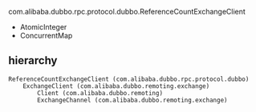 com.alibaba.dubbo.rpc.protocol.dubbo.ReferenceCountExchangeClient

* AtomicInteger
* ConcurrentMap

## hierarchy
```
ReferenceCountExchangeClient (com.alibaba.dubbo.rpc.protocol.dubbo)
    ExchangeClient (com.alibaba.dubbo.remoting.exchange)
        Client (com.alibaba.dubbo.remoting)
        ExchangeChannel (com.alibaba.dubbo.remoting.exchange)
```